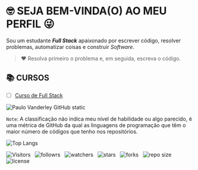 <!-- TÍTULO PRINCIPAL -->

# :nerd_face: **SEJA BEM-VINDA(O) AO MEU PERFIL** :stuck_out_tongue_winking_eye:

<!-- DESCRIÇÃO -->

Sou um estudante __*Full Stack*__ apaixonado por escrever código, resolver problemas, automatizar coisas e construir _Software_.

<!-- CITAÇÕES -->

> :heart: Resolva primeiro o problema e, em seguida, escreva o código.
> 
<!-- CONTATOS -->

<!-- CURSOS -->

## :books: **CURSOS**

<!-- - [ ] Curso de Agência Web -->
<!-- - [ ] Curso de Android Arch -->
<!-- - [ ] Curso de Android Express -->
<!-- - [ ] Curso de Banco de Dados -->
<!-- - [ ] Curso de Desenvolvimento de Aplicativos -->
<!-- - [ ] Curso de Desenvolvimento Web (2.0) -->
<!-- - [ ] Curso de Desenvolvimento Web — Do Zero ao Primeiro Projeto   -->
<!-- - [ ] Curso de Desenvolvimento Web Completo -->
<!-- - [ ] Curso de Design de Aplicativos -->
<!-- - [ ] Curso de Design Para Web -->
<!-- - [ ] Curso de Front-end (2.0) -->
- [ ] [Curso de Full Stack](https://github.com/Devsgeeknerd/curso-de-full-stack "Ir Para o Curso")
<!-- - [ ] Curso de Infraestrutura Web -->
<!-- - [ ] Curso de Inglês Para Programadores -->
<!-- - [ ] Curso de JavaScript Completo -->
<!-- - [ ] Curso de Lógica de Programação -->
<!-- - [ ] Curso de Marketing Digital Para Programadores -->
<!-- - [ ] Curso de Node.js -->
<!-- - [ ] Curso de PHP Jedi -->
<!-- - [ ] Curso de Produtividade Para Programadores -->
<!-- - [ ] Curso de Web Design Express -->
<!-- - [ ] Curso de Webmaster Front-end Completo -->
<!-- - [ ] Curso de WordPress Completo -->

<!-- PROJETOS DOS CURSOS -->

<!-- PROJETOS DOS TREINAMENTOS -->

<!-- PROJETOS PRÓPRIOS -->

<!-- LINGUAGENS DE PROGRAMAÇÃO -->

<!-- FRAMEWORKS -->

<!-- BIBLIOTECAS -->

<!-- FERRAMENTAS -->

<!-- ESTATÍSTICAS DO GIHUB -->

![Paulo Vanderley GitHub static](https://github-readme-stats.vercel.app/api?username=Devsgeeknerd&count_private=true&show_icons=true&title_color=7fff00&bg_color=DEG,8b008b,7a28a3,ff1493&icon_color=000000&text_color=ffffff&include_all-commits=true&border_radius=15&locale=pt-BR)

<!-- NOTA -->

`Note`: A classificação não indica meu nível de habilidade ou algo parecido, é uma métrica de GitHub da qual as linguagens de programação que têm o maior número de códigos que tenho nos repositórios.

<!-- RANK DOS ARQUIVOS -->

![Top Langs](https://github-readme-stats.vercel.app/api/top-langs/?username=Devsgeeknerd&layout=default&langs_count=36&title_color=4b0082&bg_color=c3e6h9&card_width=auto&custom_title=Principais)

<!-- INFORMAÇÕES -->

![Visitors](https://api.visitorbadge.io/api/visitors?path=Devsgeeknerd%2FDevsgeeknerd&label=Visitantes&labelColor=%23f9e64f&countColor=%23008000&style=plastic "Total de Visitas")
&nbsp;
![followrs](https://img.shields.io/github/followers/Devsgeeknerd?style=plastic&label=SEGUIDORES&labelColor=f9e64f "Total de Seguidores")
&nbsp;
![watchers](https://img.shields.io/github/watchers/Devsgeeknerd/Devsgeeknerd?style=plastic&label=OBSERVADORES&labelColor=f9e64f "Total de Observadores")
&nbsp;
![stars](https://img.shields.io/github/stars/Devsgeeknerd/Devsgeeknerd?style=plastic&label=ESTRELAS&labelColor=f9e64f "Total de Estrelas Recebidas")
&nbsp;
![forks](https://img.shields.io/github/forks/Devsgeeknerd/Devsgeeknerd?style=plastic&label=BIFURCAÇÕES&labelColor=f9e64f "Total de Bifurcações")
&nbsp;
![repo size](https://img.shields.io/github/repo-size/Devsgeeknerd/Devsgeeknerd?style=plastic&label=TAMANHO&labelColor=f9e64f "Tamanho do Repositório")
&nbsp;
![license](https://img.shields.io/github/license/Devsgeeknerd/Devsgeeknerd?style=plastic&label=LICENÇA&labelColor=f9e64f "Licença do Repositório")

